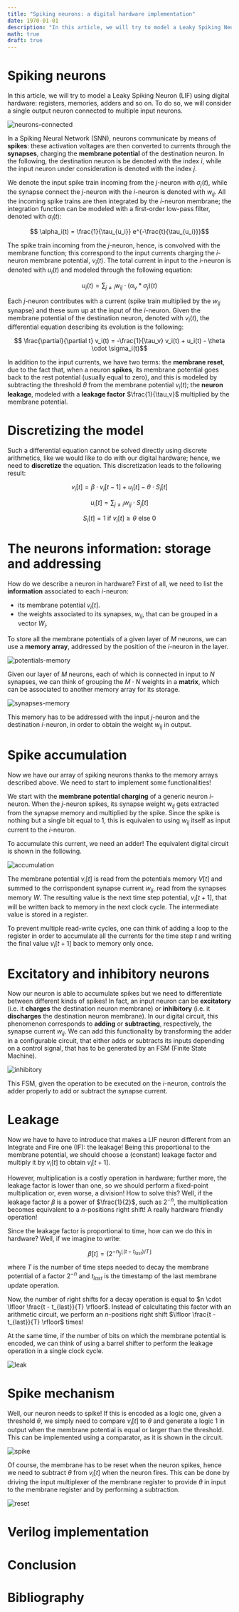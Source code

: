 ```yaml
---
title: "Spiking neurons: a digital hardware implementation"
date: 1970-01-01
description: "In this article, we will try to model a Leaky Spiking Neuron (LIF) using digital hardware: registers, memories, adders and so on."
math: true
draft: true
---
```


# Spiking neurons

In this article, we will try to model a Leaky Spiking Neuron (LIF) using digital hardware: registers, memories, adders and so on. To do so, we will consider a single output neuron connected to multiple input neurons.

![neurons-connected](/images/blog/spiking_neurons/neurons_connected.png)

In a Spiking Neural Network (SNN), neurons communicate by means of **spikes**: these activation voltages are then converted to currents through the **synapses**, charging the **membrane potential** of the destination neuron. In the following, the destination neuron is be denoted with the index $i$, while the input neuron under consideration is denoted with the index $j$. 

We denote the input spike train incoming from the $j$-neuron with $\sigma_j(t)$, while the synapse connect the $j$-neuron with the $i$-neuron is denoted with $w_{ij}$. All the incoming spike trains are then integrated by the $i$-neuron membrane; the integration function can be modeled with a first-order low-pass filter, denoted with $\alpha_i(t)$:

$$ \alpha_i(t) = \frac{1}{\tau_{u_i}} e^{-\frac{t}{\tau_{u_i}}}$$

The spike train incoming from the $j$-neuron, hence, is convolved with the membrane function; this correspond to the input currents charging the $i$-neuron membrane potential, $v_i(t)$. The total current in input to the $i$-neuron is denoted with $u_i(t)$ and modeled through the following equation:

$$ u_i(t) = \sum_{j \neq i}{w_{ij} \cdot (\alpha_v \ast \sigma_j)(t)} $$

Each $j$-neuron contributes with a current (spike train multiplied by the $w_{ij}$ synapse) and these sum up at the input of the $i$-neuron. Given the membrane potential of the destination neuron, denoted with $v_i(t)$, the differential equation describing its evolution is the following:

$$ \frac{\partial}{\partial t} v_i(t) = -\frac{1}{\tau_v} v_i(t) + u_i(t) - \theta \cdot \sigma_i(t)$$

In addition to the input currents, we have two terms: the **membrane reset**, due to the fact that, when a neuron **spikes**, its membrane potential goes back to the rest potential (usually equal to zero), and this is modeled by subtracting the threshold $\theta$ from the membrane potential $v_i(t)$; the **neuron leakage**, modeled with a **leakage factor** $\frac{1}{\tau_v}$ multiplied by the membrane potential.

# Discretizing the model

Such a differential equation cannot be solved directly using discrete arithmetics, like we would like to do with our digital hardware; hence, we need to **discretize** the equation. This discretization leads to the following result:

$$ v_i[t] = \beta \cdot v_i[t-1] + u_i[t] - \theta \cdot S_i[t] $$

$$ u_i[t] = \sum_{j \neq i}{w_{ij} \cdot S_j[t]} $$  

$$ S_i[t] = 1 ~\text{if}~ v_i[t] \geq \theta ~\text{else}~ 0 $$ 

# The neurons information: storage and addressing

How do we describe a neuron in hardware? First of all, we need to list the **information** associated to each $i$-neuron:
- its membrane potential $v_i[t]$.
- the weights  associated to its synapses, $w_{ij}$, that can be grouped in a vector $W_i$.

To store all the membrane potentials of a given layer of $M$ neurons, we can use a **memory array**, addressed by the position of the $i$-neuron in the layer.

![potentials-memory](/images/blog/spiking_neurons/membrane_potentials.png)

Given our layer of $M$ neurons, each of which is connected in input to $N$ synapses, we can think of grouping the $M \cdot N$ weights in a **matrix**, which can be associated to another memory array for its storage.

![synapses-memory](/images/blog/spiking_neurons/synapses_weights.png)

This memory has to be addressed with the input $j$-neuron and the destination $i$-neuron, in order to obtain the weight $w_{ij}$ in output. 

# Spike accumulation

Now we have our array of spiking neurons thanks to the memory arrays described above. We need to start to implement some functionalities! 

We start with the **membrane potential charging** of a generic neuron $i$-neuron. When the $j$-neuron spikes, its synapse weight $w_{ij}$ gets extracted from the synapse memory and multiplied by the spike. Since the spike is nothing but a single bit equal to 1, this is equivalen to using $w_{ij}$ itself as input current to the $i$-neuron. 

To accumulate this current, we need an adder! The equivalent digital circuit is shown in the following.

![accumulation](/images/blog/spiking_neurons/accumulation.png)

The membrane potential $v_i[t]$ is read from the potentials memory $V[t]$ and summed to the corrispondent synapse current $w_{ij}$, read from the synapses memory $W$. The resulting value is the next time step potential, $v_i[t+1]$, that will be written back to memory in the next clock cycle. The intermediate value is stored in a register. 

To prevent multiple read-write cycles, one can think of adding a loop to the register in order to accumulate all the currents for the time step $t$ and writing the final value $v_i[t+1]$ back to memory only once.

# Excitatory and inhibitory neurons

Now our neuron is able to accumulate spikes but we need to differentiate between different kinds of spikes! In fact, an input neuron can be **excitatory** (i.e. it **charges** the destination neuron membrane) or **inhibitory** (i.e. it **discharges** the destination neuron membrane). In our digital circuit, this phenomenon corresponds to **adding** or **subtracting**, respectively, the synapse current $w_{ij}$. We can add this functionality by transforming the adder in a configurable circuit, that either adds or subtracts its inputs depending on a control signal, that has to be generated by an FSM (Finite State Machine). 

![inhibitory](/images/blog/spiking_neurons/inhibitory.png)

This FSM, given the operation to be executed on the $i$-neuron, controls the adder properly to add or subtract the synapse current.

# Leakage 

Now we have to have to introduce that makes a LIF neuron different from an Integrate and Fire one (IF): the leakage! Being this proportional to the membrane potential, we should choose a (constant) leakage factor and multiply it by $v_i[t]$ to obtain $v_i[t+1]$.

However, multiplication is a costly operation in hardware; further more, the leakage factor is lower than one, so we should perform a fixed-point multiplication or, even worse, a division! How to solve this? Well, if the leakage factor $\beta$ is a power of $\frac{1}{2}$, such as $2^{-n}$, the multiplication becomes equivalent to a $n$-positions right shift! A really hardware friendly operation! 

Since the leakage factor is proportional to time, how can we do this in hardware? Well, if we imagine to write:

$$ \beta[t] = (2^{-n})^{\lfloor (t-t_{last})/T \rfloor} $$ 

where $T$ is the number of time steps needed to decay the membrane potential of a factor $2^{-n}$ and $t_{last}$ is the timestamp of the last membrane update operation. 

Now, the number of right shifts for a decay operation is equal to $n \cdot \lfloor \frac{t - t_{last}}{T} \rfloor$. Instead of calcultating this factor with an arithmetic circuit, we perform an $n$-positions right shift $\lfloor \frac{t - t_{last}}{T} \rfloor$ times!

At the same time, if the number of bits on which the membrane potential is encoded, we can think of using a barrel shifter to perform the leakage operation in a single clock cycle. 

![leak](/images/blog/spiking_neurons/leak.png)

# Spike mechanism 

Well, our neuron needs to spike! If this is encoded as a logic one, given a threshold $\theta$, we simply need to compare $v_i[t]$ to $\theta$ and generate a logic $1$ in output when the membrane potential is equal or larger than the threshold. This can be implemented using a comparator, as it is shown in the circuit. 

![spike](/images/blog/spiking_neurons/spike.png)

Of course, the membrane has to be reset when the neuron spikes, hence we need to subtract $\theta$ from $v_i[t]$ when the neuron fires. This can be done by driving the input multiplexer of the membrane register to provide $\theta$ in input to the membrane register and by performing a subtraction.

![reset](/images/blog/spiking_neurons/reset.png)

# Verilog implementation

# Conclusion

# Bibliography
